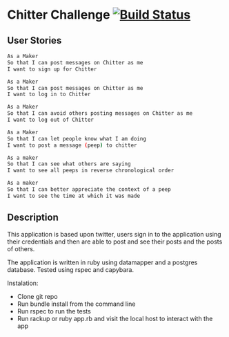 Chitter Challenge [![Build Status](https://travis-ci.org/mariann013/chitter-challenge.svg)](https://travis-ci.org/mariann013/chitter-challenge)
=================

User Stories
-------

```sh
As a Maker
So that I can post messages on Chitter as me
I want to sign up for Chitter

As a Maker
So that I can post messages on Chitter as me
I want to log in to Chitter

As a Maker
So that I can avoid others posting messages on Chitter as me
I want to log out of Chitter

As a Maker
So that I can let people know what I am doing  
I want to post a message (peep) to chitter

As a maker
So that I can see what others are saying  
I want to see all peeps in reverse chronological order

As a maker
So that I can better appreciate the context of a peep
I want to see the time at which it was made
```

Description
------

This application is based upon twitter, users sign in to the application using their credentials and then are able to post and see their posts and the posts of others. 

The application is written in ruby using datamapper and a postgres database. Tested using rspec and capybara. 

Instalation:
  - Clone git repo 
  - Run bundle install from the command line
  - Run rspec to run the tests
  - Run rackup or ruby app.rb and visit the local host to interact with the app
